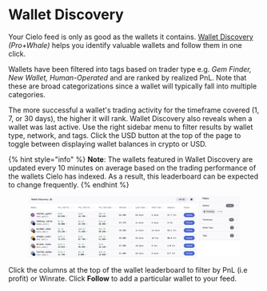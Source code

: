 # Wallet Discovery

Your Cielo feed is only as good as the wallets it contains. [Wallet Discovery](https://app.cielo.finance/wallet-discovery) _(Pro+Whale)_ helps you identify valuable wallets and follow them in one click.

Wallets have been filtered into tags based on trader type e.g. _Gem Finder, New Wallet, Human-Operated_ and are ranked by realized PnL. Note that these are broad categorizations since a wallet will typically fall into multiple categories.

The more successful a wallet's trading activity for the timeframe covered (1, 7, or 30 days), the higher it will rank. Wallet Discovery also reveals when a wallet was last active. Use the right sidebar menu to filter results by wallet type, network, and tags. Click the USD button at the top of the page to toggle between displaying wallet balances in crypto or USD.

{% hint style="info" %}
**Note**: The wallets featured in Wallet Discovery are updated every 10 minutes on average based on the trading performance of the wallets Cielo has indexed. As a result, this leaderboard can be expected to change frequently.
{% endhint %}

<figure><img src=".gitbook/assets/Screenshot 2025-07-07 at 15.56.36.png" alt=""><figcaption></figcaption></figure>

Click the columns at the top of the wallet leaderboard to filter by PnL (i.e profit) or Winrate. Click **Follow** to add a particular wallet to your feed.
